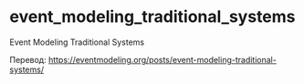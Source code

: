 # event_modeling_traditional_systems

Event Modeling Traditional Systems

Перевод: https://eventmodeling.org/posts/event-modeling-traditional-systems/
